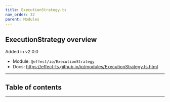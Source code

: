 ```yaml
---
title: ExecutionStrategy.ts
nav_order: 32
parent: Modules
---
```


## ExecutionStrategy overview

Added in v2.0.0

- Module: `@effect/io/ExecutionStrategy`
- Docs: https://effect-ts.github.io/io/modules/ExecutionStrategy.ts.html

---

<h2 class="text-delta">Table of contents</h2>

---
